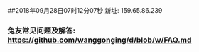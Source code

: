 ##2018年09月28日07时12分07秒 新址: 159.65.86.239
### 兔友常见问题及解答: https://github.com/wanggonging/d/blob/w/FAQ.md
